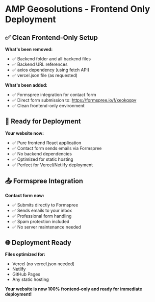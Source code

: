 # AMP Geosolutions - Frontend Only Deployment

## ✅ Clean Frontend-Only Setup

**What's been removed:**
- ✅ Backend folder and all backend files
- ✅ Backend URL references
- ✅ axios dependency (using fetch API)
- ✅ vercel.json file (as requested)

**What's been added:**
- ✅ Formspree integration for contact form
- ✅ Direct form submission to: https://formspree.io/f/xeokqopv
- ✅ Clean frontend-only environment

## 🚀 Ready for Deployment

**Your website now:**
- ✅ Pure frontend React application
- ✅ Contact form sends emails via Formspree
- ✅ No backend dependencies
- ✅ Optimized for static hosting
- ✅ Perfect for Vercel/Netlify deployment

## 📤 Formspree Integration

**Contact form now:**
- ✅ Submits directly to Formspree
- ✅ Sends emails to your inbox
- ✅ Professional form handling
- ✅ Spam protection included
- ✅ No server maintenance needed

## 🌐 Deployment Ready

**Files optimized for:**
- Vercel (no vercel.json needed)
- Netlify
- GitHub Pages
- Any static hosting

**Your website is now 100% frontend-only and ready for immediate deployment!**